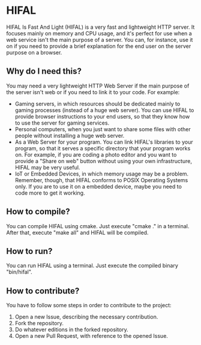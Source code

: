 # HIFAL
HIFAL Is Fast And Light (HIFAL) is a very fast and lightweight HTTP server. It focuses mainly on memory and CPU usage, and it's perfect for use when a web service isn't the main purpose of a server. You can, for instance, use it on if you need to provide a brief explanation for the end user on the server purpose on a browser.

## Why do I need this?

You may need a very lightweight HTTP Web Server if the main purpose of the server isn't web or if you need to link it to your code. For example:
- Gaming servers, in which resources should be dedicated mainly to gaming processes (instead of a huge web server). You can use HIFAL to provide browser instructions to your end users, so that they know how to use the server for gaming services.
- Personal computers, when you just want to share some files with other people without installing a huge web server.
- As a Web Server for your program. You can link HIFAL's libraries to your program, so that it serves a specific directory that your program works on. For example, if you are coding a photo editor and you want to provide a "Share on web" button without using your own infrastructure, HIFAL may be very useful.
- IoT or Embedded Devices, in which memory usage may be a problem. Remember, though, that HIFAL conforms to POSIX Operating Systems only. If you are to use it on a embedded device, maybe you need to code more to get it working.

## How to compile?

You can compile HIFAL using cmake. Just execute "cmake ." in a terminal. After that, execute "make all" and HIFAL will be compiled.

## How to run?

You can run HIFAL using a terminal. Just execute the compiled binary "bin/hifal".

## How to contribute?

You have to follow some steps in order to contribute to the project:
1. Open a new Issue, describing the necessary contribution.
2. Fork the repository.
3. Do whatever editions in the forked repository.
4. Open a new Pull Request, with reference to the opened Issue.

